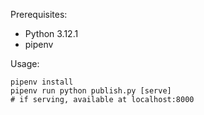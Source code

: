Prerequisites:

* Python 3.12.1
* pipenv

Usage:

```
pipenv install
pipenv run python publish.py [serve]
# if serving, available at localhost:8000
```